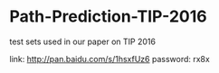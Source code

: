 # Path-Prediction-TIP-2016
test sets used in our paper on TIP 2016

link: http://pan.baidu.com/s/1hsxfUz6 password: rx8x
